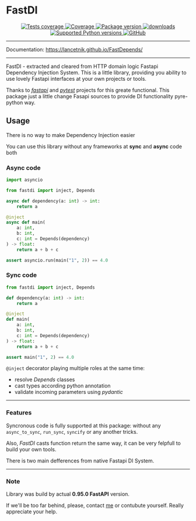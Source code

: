 # FastDI

<p align="center">
    <a href="https://github.com/Lancetnik/FastDepends/actions/workflows/tests.yml" target="_blank">
        <img src="https://github.com/Lancetnik/FastDepends/actions/workflows/tests.yml/badge.svg" alt="Tests coverage"/>
    </a>
    <a href="https://coverage-badge.samuelcolvin.workers.dev/redirect/lancetnik/fastdepends" target="_blank">
        <img src="https://coverage-badge.samuelcolvin.workers.dev/lancetnik/fastdepends.svg" alt="Coverage">
    </a>
    <a href="https://pypi.org/project/fast-depends" target="_blank">
        <img src="https://img.shields.io/pypi/v/fast-depends?label=pypi%20package" alt="Package version">
    </a>
    <a href="https://pepy.tech/project/fast-depends" target="_blank">
        <img src="https://static.pepy.tech/personalized-badge/fast-depend?period=total&units=international_system&left_color=grey&right_color=blue&left_text=Downloads" alt="downloads"/>
    </a>
    <br/>
    <a href="https://pypi.org/project/fast-depend" target="_blank">
        <img src="https://img.shields.io/pypi/pyversions/fast-depends.svg" alt="Supported Python versions">
    </a>
    <a href="https://github.com/Lancetnik/FastDepends/blob/main/LICENSE" target="_blank">
        <img alt="GitHub" src="https://img.shields.io/github/license/Lancetnik/FastDepends?color=%23007ec6">
    </a>
</p>

---

Documentation: https://lancetnik.github.io/FastDepends/

---

FastDI - extracted and cleared from HTTP domain logic Fastapi Dependency Injection System.
This is a little library, providing you ability to use lovely Fastapi interfaces at your own
projects or tools.

Thanks to [*fastapi*](https://fastapi.tiangolo.com/) and [*pytest*](https://docs.pytest.org/en/7.3.x/) projects for this
greate functional. This package just a little change Fasapi sources to provide DI functionality pyre-python way.

## Usage

There is no way to make Dependency Injection easier

You can use this library without any frameworks at **sync** and **async** code both

### Async code
```python
import asyncio

from fastdi import inject, Depends

async def dependency(a: int) -> int:
    return a

@inject
async def main(
    a: int,
    b: int,
    c: int = Depends(dependency)
) -> float:
    return a + b + c

assert asyncio.run(main("1", 2)) == 4.0
```

### Sync code
```python
from fastdi import inject, Depends

def dependency(a: int) -> int:
    return a

@inject
def main(
    a: int,
    b: int,
    c: int = Depends(dependency)
) -> float:
    return a + b + c

assert main("1", 2) == 4.0
```

`@inject` decorator playing multiple roles at the same time:

* resolve *Depends* classes
* cast types according python annotation
* validate incoming parameters using *pydantic*

---

### Features
Syncronous code is fully supported at this package: without any `async_to_sync`, `run_sync`, `syncify` or any another tricks.

Also, *FastDI* casts function return the same way, it can be very felpfull to build your own tools.

There is two main defferences from native Fastapi DI System.

---

### Note
Library was build by actual **0.95.0 FastAPI** version.

If we'll be too far behind, please, contact [me](mailto:diementros@yandex.ru)
or contubute yourself. Really appreciate your help.
